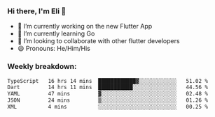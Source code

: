 ### Hi there, I'm Eli 👋
- 🔭 I’m currently working on the new Flutter App
- 🌱 I’m currently learning Go
- 🦄 I’m looking to collaborate with other flutter developers
- 😄 Pronouns: He/Him/His

### Weekly breakdown:
<!--START_SECTION:waka-->

```txt
TypeScript   16 hrs 14 mins  ████████████▓░░░░░░░░░░░░   51.02 %
Dart         14 hrs 11 mins  ███████████░░░░░░░░░░░░░░   44.56 %
YAML         47 mins         ▓░░░░░░░░░░░░░░░░░░░░░░░░   02.48 %
JSON         24 mins         ▒░░░░░░░░░░░░░░░░░░░░░░░░   01.26 %
XML          4 mins          ░░░░░░░░░░░░░░░░░░░░░░░░░   00.25 %
```

<!--END_SECTION:waka-->
